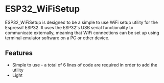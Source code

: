 # ESP32_WiFiSetup
ESP32_WiFiSetup is designed to be a simple to use WiFi setup utility for the Espressif ESP32. It uses the ESP32's USB serial functionality to communicate externally, meaning that WiFi connections can be set up using terminal emulator software on a PC or other device.
## Features

 - Simple to use - a total of 6 lines of code are required in order to add the utility
 - Light

<!--stackedit_data:
eyJoaXN0b3J5IjpbOTQxNDc3MjBdfQ==
-->